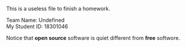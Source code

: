 This is a useless file to finish a homework.  

Team Name: Undefined  
My Student ID: 18301046  

Notice that **open source** software is quiet different from **free** softwore.